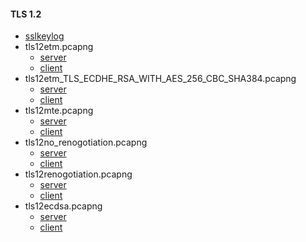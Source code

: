 #### TLS 1.2

- [sslkeylog](sslkeylog)
- tls12etm.pcapng
  - [server](README_tls12etm_server.md)
  - [client](README_tls12etm_client.md)
- tls12etm_TLS_ECDHE_RSA_WITH_AES_256_CBC_SHA384.pcapng
  - [server](README_tls12etm_TLS_ECDHE_RSA_WITH_AES_256_CBC_SHA384_server.md)
  - [client](README_tls12etm_TLS_ECDHE_RSA_WITH_AES_256_CBC_SHA384_client.md)
- tls12mte.pcapng
  - [server](README_tls12mte_server.md)
  - [client](README_tls12mte_client.md)
- tls12no_renogotiation.pcapng
  - [server](README_tls12no_renegotiation_server.md)
  - [client](README_tls12no_renegotiation_client.md)
- tls12renogotiation.pcapng
  - [server](README_tls12renegotiation_server.md)
  - [client](README_tls12renegotiation_client.md)
- tls12ecdsa.pcapng
  - [server](README_tls12ecdsa_server.md)
  - [client](README_tls12ecdsa_client.md)
